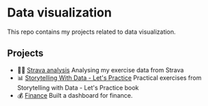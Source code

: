 # Data visualization
This repo contains my projects related to data visualization.

## Projects
- 🏃‍♀️ [Strava analysis](https://github.com/vieiralaura/strava/) Analysing my exercise data from Strava
- 📊 [Storytelling With Data - Let's Practice](https://github.com/vieiralaura/storytelling-with-data-cole-knaflic-lets-practice) Practical exercises from Storytelling with Data - Let's Practice book
- 💰 [Finance](https://github.com/vieiralaura/data-visualization) Built a dashboard for finance.


